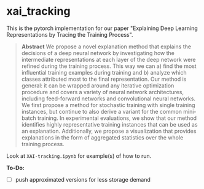 # xai_tracking

This is the pytorch implementation for our paper "Explaining Deep Learning Representations by Tracing the Training Process".

> __Abstract__
> We propose a novel explanation method that explains the decisions of a deep neural network by investigating how the intermediate representations at each layer of the deep network were refined during the training process.
> This way we can a) find the most influential training examples during training and b) analyze which classes attributed most to the final representation.
> Our method is general: it can be wrapped around any iterative optimization procedure and covers a variety of neural network architectures, including feed-forward networks and convolutional neural networks. We first propose a method for stochastic training with single training instances, but continue to also derive a variant for the common mini-batch training.
> In experimental evaluations, we show that our method identifies highly representative training instances that can be used as an explanation. Additionally, we propose a visualization that provides explanations in the form of aggregated statistics over the whole training process.

Look at `XAI-tracking.ipynb` for example(s) of how to run.

__To-Do:__

- [ ] push approximated versions for less storage demand
